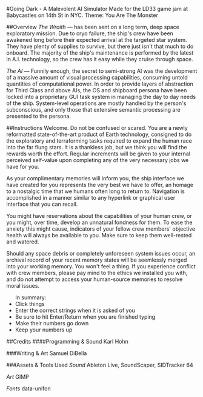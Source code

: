 #Going Dark - A Malevolent AI Simulator
Made for the LD33 game jam at Babycastles on 14th St in NYC. Theme: You Are The Monster

##Overview
<em>The Wraith</em> — has been sent on a long term, deep space exploratory mission. Due to cryo failure, the ship's crew have been awakened long before their expected arrival at the targeted star system. They have plenty of supplies to survive, but there just isn't that much to do onboard. The majority of the ship's maintenance is performed by the latest in A.I. technology, so the crew has it easy while they cruise through space.

<em>The AI</em> — Funnily enough, the secret to semi-strong AI was the development of a massive amount of visual processing capabilities, consuming untold quantities of computational power. In order to provide layers of abstraction for Third Class and above AIs, the OS and shipboard persona have been locked into a proprietary GUI task system in managing the day to day needs of the ship. System-level operations are mostly handled by the person's subconscious, and only those that extensive semantic processing are presented to the persona.

##Instructions
Welcome. Do not be confused or scared. You are a newly reformatted state-of-the-art product of Earth technology, consigned to do the exploratory and terraforming tasks required to expand the human race into the far flung stars. It is a thankless job, but we think you will find the rewards worth the effort. Regular increments will be given to your internal perceived self-value upon completing any of the very necessary jobs we have for you.

As your complimentary memories will inform you, the ship interface we have created for you represents the very best we have to offer, an homage to a nostalgic time that we humans often long to return to. Navigation is accomplished in a manner similar to any hyperlink or graphical user interface that you can recall.

You might have reservations about the capabilities of your human crew, or you might, over time, develop an unnatural fondness for them. To ease the anxiety this might cause, indicators of your fellow crew members' objective health will always be available to you. Make sure to keep them well-rested and watered.

Should any space debris or completely unforeseen system issues occur, an archival record of your recent memory states will be seemlessly merged into your working memory. You won't feel a thing. If you experience conflict with crew members, please pay mind to the ethics we installed you with, and do not attempt to access your human-source memories to resolve moral issues.

<ul>In summary:
  <li>Click things</li>
  <li>Enter the correct strings when it is asked of you</li>
  <li>Be sure to hit Enter/Return when you are finished typing</li>
  <li>Make their numbers go down</li>
  <li>Keep your numbers up</li>
</ul>

##Credits
####Programming & Sound
Karl Hohn

###Writing & Art
Samuel DiBella

###Assets & Tools Used
<em>Sound</em>
Ableton Live, SoundScaper, SIDTracker 64

<em>Art</em>
GIMP

<em>Fonts</em>
data-unifon
